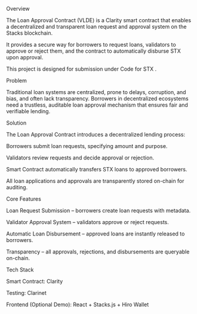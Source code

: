 Overview

The Loan Approval Contract (VLDE) is a Clarity smart contract that enables a decentralized and transparent loan request and approval system on the Stacks blockchain.

It provides a secure way for borrowers to request loans, validators to approve or reject them, and the contract to automatically disburse STX upon approval.

This project is designed for submission under Code for STX
.

Problem

Traditional loan systems are centralized, prone to delays, corruption, and bias, and often lack transparency. Borrowers in decentralized ecosystems need a trustless, auditable loan approval mechanism that ensures fair and verifiable lending.

Solution

The Loan Approval Contract introduces a decentralized lending process:

Borrowers submit loan requests, specifying amount and purpose.

Validators review requests and decide approval or rejection.

Smart Contract automatically transfers STX loans to approved borrowers.

All loan applications and approvals are transparently stored on-chain for auditing.

Core Features

Loan Request Submission – borrowers create loan requests with metadata.

Validator Approval System – validators approve or reject requests.

Automatic Loan Disbursement – approved loans are instantly released to borrowers.

Transparency – all approvals, rejections, and disbursements are queryable on-chain.

Tech Stack

Smart Contract: Clarity

Testing: Clarinet

Frontend (Optional Demo): React + Stacks.js + Hiro Wallet
